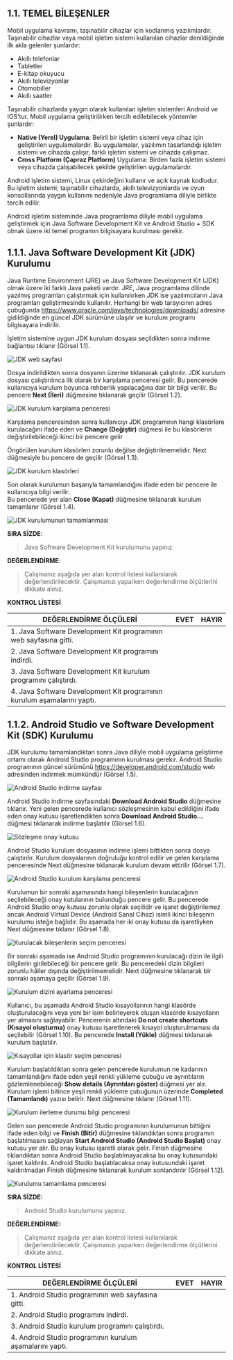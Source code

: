 ## 1.1. TEMEL BİLEŞENLER
Mobil uygulama kavramı, taşınabilir cihazlar için kodlanmış yazılımlardır. Taşınabilir cihazlar veya
mobil işletim sistemi kullanılan cihazlar denildiğinde ilk akla gelenler şunlardır:
- Akıllı telefonlar
- Tabletler
- E-kitap okuyucu
- Akıllı televizyonlar
- Otomobiller
- Akıllı saatler

Taşınabilir cihazlarda yaygın olarak kullanılan işletim sistemleri Android ve IOS’tur. Mobil uygulama geliştirilirken tercih edilebilecek yöntemler şunlardır:

- **Native (Yerel) Uygulama**: Belirli bir işletim sistemi veya cihaz için geliştirilen uygulamalardır. Bu uygulamalar, yazılımın tasarlandığı işletim sistemi ve cihazda çalışır, farklı işletim
sistemi ve cihazda çalışmaz.
- **Cross Platform (Çapraz Platform)** Uygulama: Birden fazla işletim sistemi veya cihazda çalışabilecek şekilde geliştirilen uygulamalardır.

Android işletim sistemi, Linux çekirdeğini kullanır ve açık kaynak kodludur. Bu işletim sistemi;
taşınabilir cihazlarda, akıllı televizyonlarda ve oyun konsollarında yaygın kullanımı nedeniyle Java
programlama diliyle birlikte tercih edilir.

Android işletim sisteminde Java programlama diliyle mobil uygulama geliştirmek için Java
Software Development Kit ve Android Studio + SDK olmak üzere iki temel programın bilgisayara
kurulması gerekir.

## 1.1.1. Java Software Development Kit (JDK) Kurulumu
Java Runtime Environment (JRE) ve Java Software Development Kit (JDK) olmak üzere iki farklı
Java paketi vardır. JRE, Java programlama dilinde yazılmış programları çalıştırmak için kullanılırken JDK ise yazılımcıların Java programları geliştirmesinde kullanılır.
Herhangi bir web tarayıcının adres çubuğunda https://www.oracle.com/java/technologies/downloads/ adresine gidildiğinde en güncel JDK sürümüne ulaşılır ve kurulum programı bilgisayara indirilir.

İşletim sistemine uygun JDK kurulum dosyası seçildikten sonra indirme bağlantısı tıklanır (Görsel 1.1).

![JDK web sayfasi](./mobil-uygulama-gelistirmeye-hazirlik/jdk-web-sayfasi.png)

Dosya indirildikten sonra dosyanın üzerine tıklanarak çalıştırılır. JDK kurulum dosyası çalıştırılınca
ilk olarak bir karşılama penceresi gelir. Bu pencerede kullanıcıya kurulum boyunca rehberlik yapılacağına dair bir bilgi verilir. Bu pencere **Next (İleri)** düğmesine tıklanarak geçilir (Görsel 1.2).

![JDK kurulum karşılama penceresi](./mobil-uygulama-gelistirmeye-hazirlik/jdk-kurulum-karsilama-penceresi.png)

Karşılama penceresinden sonra kullanıcıyı JDK programının hangi klasörlere kurulacağını ifade eden ve **Change (Değiştir)** düğmesi ile bu klasörlerin değiştirilebileceği ikinci bir pencere gelir

Öngörülen kurulum klasörleri zorunlu değilse değiştirilmemelidir. Next düğmesiyle bu pencere de geçilir (Görsel 1.3).

![JDK kurulum klasörleri](./mobil-uygulama-gelistirmeye-hazirlik/jdk-kurulum-klasorleri.png)

Son olarak kurulumun başarıyla tamamlandığını ifade eden bir pencere ile kullanıcıya bilgi verilir.\
Bu pencerede yer alan **Close (Kapat)** düğmesine tıklanarak kurulum tamamlanır (Görsel 1.4).

![JDK kurulumunun tamamlanmasi](./mobil-uygulama-gelistirmeye-hazirlik/jdk-kurulumunun-tamamlanmasi.png)

**SIRA SİZDE**: 
> Java Software Development Kit kurulumunu yapınız.

**DEĞERLENDİRME**: 
> Çalışmanız aşağıda yer alan kontrol listesi kullanılarak değerlendirilecektir. Çalışmanızı yaparken değerlendirme ölçütlerini dikkate alınız.

**KONTROL LİSTESİ**

|DEĞERLENDİRME ÖLÇÜLERİ|EVET|HAYIR|
|---|---|---|
|1. Java Software Development Kit programının web sayfasına gitti.|
|2. Java Software Development Kit programını indirdi.|
|3. Java Software Development Kit kurulum programını çalıştırdı.|
|4. Java Software Development Kit programının kurulum aşamalarını yaptı.|

## 1.1.2. Android Studio ve Software Development Kit (SDK) Kurulumu

JDK kurulumu tamamlandıktan sonra Java diliyle mobil uygulama geliştirme ortamı olarak Android Studio programının kurulması gerekir. Android Studio programının güncel sürümünü https://developer.android.com/studio web adresinden indirmek mümkündür (Görsel 1.5).

![Android Studio indirme sayfası](./mobil-uygulama-gelistirmeye-hazirlik/android-studio-indirme-sayfasi.png)

Android Studio indirme sayfasındaki **Download Android Studio** düğmesine tıklanır. Yeni gelen
pencerede kullanıcı sözleşmesinin kabul edildiğini ifade eden onay kutusu işaretlendikten sonra
**Download Android Studio…** düğmesi tıklanarak indirme başlatılır (Görsel 1.6). 

![Sözleşme onay kutusu](./mobil-uygulama-gelistirmeye-hazirlik/sozlesme-onay-kutusu.png)

Android Studio kurulum dosyasının indirme işlemi bittikten sonra dosya çalıştırılır. Kurulum dosyalarının doğruluğu kontrol edilir ve gelen karşılama penceresinde Next düğmesine tıklanarak
kurulum devam ettirilir (Görsel 1.7).

![Android Studio kurulum karşılama penceresi](./mobil-uygulama-gelistirmeye-hazirlik/android-studio-kurulum-karsilama-penceresi.png)

Kurulumun bir sonraki aşamasında hangi bileşenlerin kurulacağının seçilebileceği onay kutularının bulunduğu pencere gelir. Bu pencerede Android Studio onay kutusu zorunlu olarak seçilidir
ve işaret değiştirilemez ancak Android Virtual Device (Android Sanal Cihaz) isimli ikinci bileşenin
kurulumu isteğe bağlıdır. Bu aşamada her iki onay kutusu da işaretliyken Next düğmesine tıklanır
(Görsel 1.8).

![Kurulacak bileşenlerin seçim penceresi](./mobil-uygulama-gelistirmeye-hazirlik/kurulacak-bilesenlerin-secim-penceresi.png)

Bir sonraki aşamada ise Android Studio programının kurulacağı dizin ile ilgili bilgilerin girilebileceği bir pencere gelir. Bu penceredeki dizin bilgileri zorunlu hâller dışında değiştirilmemelidir.
Next düğmesine tıklanarak bir sonraki aşamaya geçilir (Görsel 1.9).

![Kurulum dizini ayarlama penceresi](./mobil-uygulama-gelistirmeye-hazirlik/kurulum-dizini-ayarlama-penceresi.png)

Kullanıcı, bu aşamada Android Studio kısayollarının hangi klasörde oluşturulacağını veya yeni bir
isim belirleyerek oluşan klasörde kısayolların yer almasını sağlayabilir. Pencerenin altındaki **Do not create shortcuts (Kısayol oluşturma)** onay kutusu işaretlenerek kısayol oluşturulmaması da
seçilebilir (Görsel 1.10). Bu pencerede **Install (Yükle)** düğmesi tıklanarak kurulum başlatılır.

![Kısayollar için klasör seçim penceresi](./mobil-uygulama-gelistirmeye-hazirlik/kisayollar-icin-klasor-secim-penceresi.png)

Kurulum başlatıldıktan sonra gelen pencerede kurulumun ne kadarının tamamlandığını ifade eden yeşil renkli yükleme çubuğu ve ayrıntıların gözlemlenebileceği **Show details (Ayrıntıları göster)** düğmesi yer alır. Kurulum işlemi bitince yeşil renkli yükleme çubuğunun üzerinde **Completed (Tamamlandı)** yazısı belirir. Next düğmesine tıklanır (Görsel 1.11).

![Kurulum ilerleme durumu bilgi penceresi](./mobil-uygulama-gelistirmeye-hazirlik/kurulum-ilerleme-durumu-bilgi-penceresi.png)

Gelen son pencerede Android Studio programının kurulumunun bittiğini ifade eden bilgi ve **Finish (Bitir)** düğmesine tıklandıktan sonra programın başlatılmasını sağlayan **Start Android Studio (Android Studio Başlat)** onay kutusu yer alır. Bu onay kutusu işaretli olarak gelir. Finish düğmesine tıklandıktan sonra Android Studio başlatılmayacaksa bu onay kutusundaki işaret kaldırılır.
Android Studio başlatılacaksa onay kutusundaki işaret kaldırılmadan Finish düğmesine tıklanarak
kurulum sonlandırılır (Görsel 1.12).

![Kurulumu tamamlama penceresi](./mobil-uygulama-gelistirmeye-hazirlik/kurulumu-tamamlama-penceresi.png)

**SIRA SİZDE:**

>Android Studio kurulumunu yapınız.

**DEĞERLENDİRME:**

>Çalışmanız aşağıda yer alan kontrol listesi kullanılarak değerlendirilecektir. Çalışmanızı yaparken değerlendirme ölçütlerini dikkate alınız.

**KONTROL LİSTESİ**

|DEĞERLENDİRME ÖLÇÜLERİ|EVET|HAYIR|
|---|---|---|
|1. Android Studio programının web sayfasına gitti.|
|2. Android Studio programını indirdi.|
|3. Android Studio kurulum programını çalıştırdı.|
|4. Android Studio programının kurulum aşamalarını yaptı.|